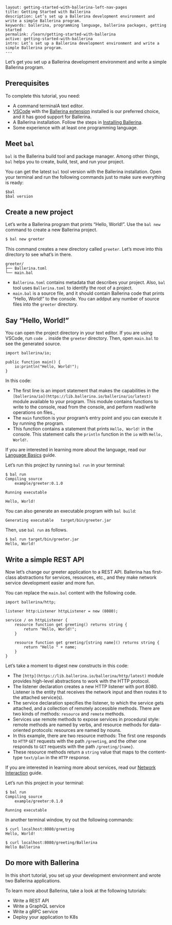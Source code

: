 ```
layout: getting-started-with-ballerina-left-nav-pages
title: Getting Started with Ballerina
description: Let’s set up a Ballerina development environment and write a simple Ballerina program.
keywords: ballerina, programming language, ballerina packages, getting started
permalink: /learn/getting-started-with-ballerina
active: getting-started-with-ballerina
intro: Let’s set up a Ballerina development environment and write a simple Ballerina program.
---
```

Let’s get you set up a Ballerina development environment and write a simple Ballerina program.

## Prerequisites

To complete this tutorial, you need:

- A command terminalA text editor.
- [VSCode](https://code.visualstudio.com/) with the [Ballerina extension](https://marketplace.visualstudio.com/items?itemName=WSO2.ballerina) installed is our preferred choice, and it has good support for Ballerina.
- A Ballerina installation. Follow the steps in [Installing Ballerina](https://ballerina.io/learn/installing-ballerina/setting-up-ballerina/).
- Some experience with at least one programming language. 

## Meet `bal`

`bal` is the Ballerina build tool and package manager. Among other things, `bal` helps you to create, build, test, and run your project. 

You can get the latest `bal` tool version with the Ballerina installation. Open your terminal and run the following commands just to make sure everything is ready:

```
$bal
$bal version
```

## Create a new project

Let’s write a Ballerina program that prints “Hello, World!”. Use the `bal new` command to create a new Ballerina project. 

```bash
$ bal new greeter
```

This command creates a new directory called `greeter`. Let’s move into this directory to see what’s in there. 

```
greeter/
├── Ballerina.toml
└── main.bal
```

- `Ballerina.toml` contains metadata that describes your project. Also, `bal` tool uses `Ballerina.toml` to identify the root of a project.
- `main.bal` is a source file, and it should contain Ballerina code that prints “Hello, World!” to the console. You can addput any number of source files into the `greeter` directory.

## Say “Hello, World!”

You can open the project directory in your text editor. If you are using VSCode, run `code .` inside the `greeter` directory. Then, open `main.bal` to see the generated source.

```ballerina
import ballerina/io;

public function main() {
    io:println("Hello, World!");
}
```

In this code:

- The first line is an import statement that makes the capabilities in the `[ballerina/io](https://lib.ballerina.io/ballerina/io/latest)` module available to your program. This module contains functions to write to the console, read from the console, and perform read/write operations on files.,
- The `main` function is your program’s entry point and you can execute it by running the program. 
- This function contains a statement that prints `Hello, World!` in the console. This statement calls the `println` function in the `io` with `Hello, World!`.

If you are interested in learning more about the language, read our [Language Basics](https://ballerina.io/learn/language-basics/) guide. 

Let’s run this project by running `bal run` in your terminal:

```
$ bal run
Compiling source
	example/greeter:0.1.0

Running executable

Hello, World!
```

You can also generate an executable program with `bal build`:

```$ bal buildCompiling source	sameera/greeter:0.1.0
Generating executable	target/bin/greeter.jar
```

Then, use `bal run` as follows.

```
$ bal run target/bin/greeter.jar
Hello, World!
```

## Write a simple REST API

Now let’s change our greeter application to a REST API. Ballerina has first-class abstractions for services, resources, etc., and they make network service development easier and more fun. 

You can replace the `main.bal` content with the following code.

```
import ballerina/http;

listener http:Listener httpListener = new (8080);

service / on httpListener {
    resource function get greeting() returns string { 
        return "Hello, World!"; 
    }

    resource function get greeting/[string name]() returns string { 
        return "Hello " + name; 
    }
}
```

Let’s take a moment to digest new constructs in this code:

- The `[http](https://lib.ballerina.io/ballerina/http/latest)` module provides high-level abstractions to work with the HTTP protocol. 
- The listener declaration creates a new HTTP listener with port 8080. Listener is the entity that receives the network input and then routes it to the attached service(s).
- The service declaration specifies the listener, to which the service gets attached, and a collection of remotely accessible methods. There are two kinds of methods: `resource` and `remote` methods.
- Services use remote methods to expose services in procedural style: remote methods are named by verbs, and resource methods for data-oriented protocols: resources are named by nouns.
- In this example, there are two resource methods: The first one responds to `HTTP` `GET` requests with the path `/greeting`, and the other one responds to `GET` requests with the path `/greeting/{name}`.
- These resource methods return a `string` value that maps to the content-type `text/plan` in the `HTTP` response.



If you are interested in learning more about services, read our [Network Interaction](https://ballerina.io/learn/distinctive-language-features/network-interaction/) guide. 

Let’s run this project in your terminal:

```
$ bal run
Compiling source
	example/greeter:0.1.0

Running executable
```

In another terminal window, try out the following commands:

```
$ curl localhost:8080/greeting
Hello, World!

$ curl localhost:8080/greeting/Ballerina
Hello Ballerina
```

## Do more with Ballerina

In this short tutorial, you set up your development environment and wrote two Ballerina applications.

To learn more about Ballerina, take a look at the following tutorials:

- Write a REST API
- Write a GraphQL service 
- Write a gRPC service 
- Deploy your application to K8s